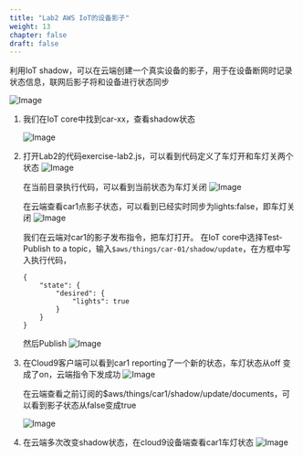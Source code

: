 ```yaml
---
title: "Lab2 AWS IoT的设备影子"
weight: 13
chapter: false
draft: false
---
```


利用IoT shadow，可以在云端创建一个真实设备的影子，用于在设备断网时记录状态信息，联网后影子将和设备进行状态同步

![Image](/images/png/29.png)

1. 我们在IoT core中找到car-xx，查看shadow状态

    ![Image](/images/png/30.png)

2. 打开Lab2的代码exercise-lab2.js，可以看到代码定义了车灯开和车灯关两个状态
    ![Image](/images/png/31.png)

    在当前目录执行代码，可以看到当前状态为车灯关闭
    ![Image](/images/png/32.png)

    在云端查看car1点影子状态，可以看到已经实时同步为lights:false，即车灯关闭
    ![Image](/images/png/33.png)

    我们在云端对car1的影子发布指令，把车灯打开。
    在IoT core中选择Test-Publish to a topic，输入`$aws/things/car-01/shadow/update`，在方框中写入执行代码，
    
    ```shell
    {
        "state": {
            "desired": {
                "lights": true
            }
        }
    }
    ```

    然后Publish
    ![Image](/images/png/34.png)

3. 在Cloud9客户端可以看到car1 reporting了一个新的状态，车灯状态从off 变成了on，云端指令下发成功
    ![Image](/images/png/35.png)

    在云端查看之前订阅的$aws/things/car1/shadow/update/documents，可以看到影子状态从false变成true

    ![Image](/images/png/36.png)

4. 在云端多次改变shadow状态，在cloud9设备端查看car1车灯状态
    ![Image](/images/png/37.png)

